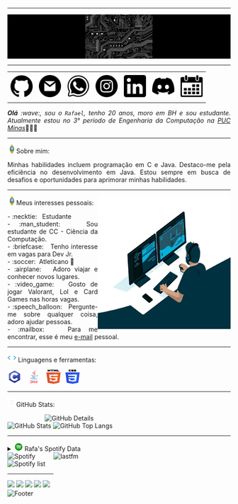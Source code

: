 -----

<div>
<img align="center" alt="Header" src="https://github.com/rafa-generoso/rafa-generoso/blob/main/img/banner (1).jpg?raw=true"/>
</div>

-----

<div align="center">
<table>
<tr>
 <td align="center" colspan="11"></td>
</tr> 
<tr>
<td><a href="https://github.com/rafa-generoso" target="_blank"><img src="https://github.com/rafa-generoso/rafa-generoso/blob/main/img/github.png?raw=true" width="50px" height="50px"/></a>
</td>
<td><a href="rafa.gsp100@gmail.com" target="_blank"><img src="https://github.com/rafa-generoso/rafa-generoso/blob/main/img/gmail.png?raw=true" width="50px" height="50px"/></a>
</td>
<td><a href="" target="_blank"><img src="https://github.com/rafa-generoso/rafa-generoso/blob/main/img/wpp.png?raw=true" width="50px" height="50px"/></a>
</td>
<td><a href="https://www.instagram.com/generoso_rafa_/" target="_blank"><img src="https://github.com/rafa-generoso/rafa-generoso/blob/main/img/insta.png?raw=true" width="50px" height="50px"/></a>
</td>
<td><a href="" target="_blank"><img src="https://github.com/rafa-generoso/rafa-generoso/blob/main/img/linkedin.png?raw=true" width="50px" height="50px"/></a>
</td>
<td><a href="" target="_blank"><img src="https://github.com/rafa-generoso/rafa-generoso/blob/main/img/discord.png?raw=true" width="50px" height="50px"/></a>
</td>
<td><a href="" target="_blank"><img src="https://github.com/rafa-generoso/rafa-generoso/blob/main/img/calendar.png?raw=true" width="50px" height="50px"/></a>
</td>
</tr>
<tr>
 <td align="center" colspan="11"></td>
</tr> 
</table>

</div>
<div align="justify">
<i><b>Olá</b> :wave:, sou o <code>Rafael</code>, tenho 20 anos, moro em BH e sou estudante. Atualmente estou no 3° período de Engenharia da Computação na <a href=>PUC Minas</a></i>👨🏻‍💻<br />
</div>

-----

<img height="20" alt="GIF" src="https://github.com/rafa-generoso/rafa-generoso/blob/main/img/soulgem.gif?raw=true"/>Sobre mim:
<div align="justify">
Minhas habilidades incluem programação em C e Java. Destaco-me pela eficiência no desenvolvimento em Java. Estou sempre em busca de desafios e oportunidades para aprimorar minhas habilidades.
</div>

-----

<div>
<div>
<img align="right" alt="GIF" src="https://github.com/rafa-generoso/rafa-generoso/blob/main/img/dev.gif?raw=true" width="300px" height="300px"/>
</div>

<img height="20" alt="GIF" src="https://github.com/rafa-generoso/rafa-generoso/blob/main/img/soulgem.gif?raw=true"/>Meus interesses pessoais:

<div align="justify">
<p>
- :necktie: &nbsp; Estudante <br />
- :man_student: &nbsp; Sou estudante de CC - Ciência da Computação.<br />
- :briefcase: &nbsp; Tenho interesse em vagas para Dev Jr.<br />
- :soccer:&nbsp; Atleticano 🐓<br />
- :airplane: &nbsp; Adoro viajar e conhecer novos lugares.<br />
- :video_game: &nbsp; Gosto de jogar Valorant, Lol e Card Games nas horas vagas.<br />
- :speech_balloon: &nbsp; Pergunte-me sobre qualquer coisa, adoro ajudar pessoas.<br />
- :mailbox: &nbsp; Para me encontrar, esse é meu <a href="rafa.gsp100@gmail.com" target="_blank">e-mail</a> pessoal.<br />
</p>
</div>
</div>

-----

<div>

<img height="20" alt="GIF" src="https://github.com/rafa-generoso/rafa-generoso/blob/main/img/skills.gif?raw=true"/>&nbsp;Linguagens e ferramentas:

<code><a href="https://www.open-std.org/jtc1/sc22/wg14/" target="_blank"><img width="32" height="32" src="https://github.com/rafa-generoso/rafa-generoso/blob/main/img/c.png?raw=true"/></a></code>
&nbsp;
<code><a href="https://www.java.com/pt-BR/" target="_blank"><img width="32" height="32" src="https://github.com/rafa-generoso/rafa-generoso/blob/main/img/java.png"/></a></code>
&nbsp; 
<code><a href="https://www.w3schools.com/html/" target="_blank"><img width="32" height="32" src="https://github.com/rafa-generoso/rafa-generoso/blob/main/img/html.svg"/></a></code>
&nbsp; 
<code><a href="https://www.w3schools.com/css/" target="_blank"><img width="32" height="32" src="https://github.com/rafa-generoso/rafa-generoso/blob/main/img/css.svg"/></a></code>
&nbsp; 
</div>

-----

<img height="20" alt="GIF" src="https://github.com/rafa-generoso/rafa-generoso/blob/main/img/graphic.gif?raw=true"/>GitHub Stats:

<div>
<img align="right" alt="GitHub Details" width="420px" src="http://github-profile-summary-cards.vercel.app/api/cards/profile-details?username=rafa-generoso&theme=github_dark"/>
<!--- <img alt="GitHub Commits" width="200px" src="http://github-profile-summary-cards.vercel.app/api/cards/productive-time?username=rafa-generoso&theme=github_dark"/> -->
<img alt="GitHub Stats" width="200px" src="http://github-profile-summary-cards.vercel.app/api/cards/stats?username=rafa-generoso&theme=github_dark"/>
<img alt="GitHub Top Langs" width="200px" src="http://github-profile-summary-cards.vercel.app/api/cards/repos-per-language?username=rafa-generoso&theme=github_dark"/>
</div>

-----

<div>
<div>
<details>
<summary><img height="20" alt="GIF" src="https://github.com/rafa-generoso/rafa-generoso/blob/main/img/spotify.gif?raw=true"/> Rafa's Spotify Data</summary>
<img src="https://data-card-for-spotify.herokuapp.com/api/card?user_id=315wxb3gkvxvtiqzvc2u7zdejq6a" alt="Data Card for Spotify">
</details>
</div>
<div>
<!--- <a href="https://twitter.com/rafa-generoso" target="_blank"><img align="right" width="400px" height="270px" alt="tweets" src="https://github-readme-twitter.gazf.vercel.app/api?id=rafa-generoso"/></a> -->
<a href="https://www.last.fm/pt/user/generoso_rafa" target="_blank"><img align="right" width="400px" height="270px" alt="lastfm" src="https://lastfm-recently-played.vercel.app/api?user=generoso_rafa&width=400"/></a>
<div>
<img alt="Spotify" width="200px" height="270px" src="https://spotify-github-profile.vercel.app/api/view?uid=315wxb3gkvxvtiqzvc2u7zdejq6a&cover_image=true&theme=default"/> &nbsp; &nbsp; 
<img alt="Spotify list" width="200px" height="270px" src="https://spotify-recently-played-readme.vercel.app/api?user=315wxb3gkvxvtiqzvc2u7zdejq6a&count=10"/>
</div>
</div>

-----

<div>
<a href="https://www.linkedin.com/in/rafa-generoso/" target="_blank"><img alt"Linkedin" src="https://img.shields.io/badge/LinkedIn-0077B5?style=for-the-badge&logo=linkedin&logoColor=white"/></a>
<a href="rafa.gsp100@gmail.com" target="_blank"><img alt"Gmail" src="https://img.shields.io/badge/Gmail-D14836?style=for-the-badge&logo=gmail&logoColor=white"/></a>
<a href="https://discordapp.com/users/287784703963168768" target="_blank"><img alt"Discord" src="https://img.shields.io/badge/Discord-7289DA?style=for-the-badge&logo=discord&logoColor=white"/></a>
<a href="https://open.spotify.com/user/rafalokaobr?si=DjCbd1MURsGocXHo-pGIEg" target="_blank"><img alt"Spotify" src="https://img.shields.io/badge/Spotify-1ED760?&style=for-the-badge&logo=spotify&logoColor=white"/></a>
<a href="https://www.instagram.com/generoso_rafa_/" target="_blank"><img alt"Instagram" src="https://img.shields.io/badge/Instagram-E4405F?style=for-the-badge&logo=instagram&logoColor=white"/></a>
</div>

<div>
<img align="center" alt="Footer" width="1200px" height="20px" src="https://github.com/rafa-generoso/rafa-generoso/blob/main/img/footer-gray.gif?raw=true"/>
</div>
